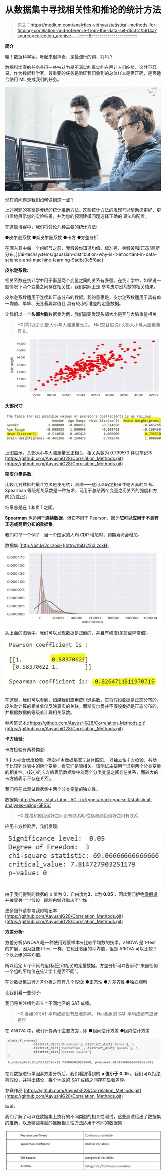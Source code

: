 # 从数据集中寻找相关性和推论的统计方法

> 原文：<https://medium.com/analytics-vidhya/statistical-methods-for-finding-correlation-and-inference-from-the-data-set-d5cfc1f5914a?source=collection_archive---------5----------------------->

**简介**

哇！数据科学家，听起来很神奇，是最流行的词，对吗？

数据科学家的任务是用一些被认为是不真实的真实的东西让人们吃惊，这并不容易。作为数据科学家，最重要的任务是验证我们收到的总体样本是否正确，是否适合使用 ML 完成我们的任务。

![](img/9991ee5260450464aeff47d18f771a34.png)

现在的问题是我们如何做到这一点？

上述问题的答案是传统的统计推断方法。这些统计方法的发现可以帮助您更好、更自信地展示您的实验结果，并为您的预测建模问题选择正确的
算法和配置。

在这篇博客中，我们将讨论几种主要的统计方法:

●皮尔逊系数
●斯皮尔曼系数
●卡方
●方差分析

在深入其中每一个的细节之前，我假设你知道均值、标准差、零假设和[正态/高斯分布。](/ai-techsystems/gaussian-distribution-why-is-it-important-in-data-science-and-mac hine-learning-9adbe0e5f8ac)

**皮尔逊系数:**

相关系数在统计学中用于衡量两个变量之间的关系有多强。在统计学中，如果说一般情况下两个变量之间存在相关性，我们实际上是
参考皮尔逊系数的相关结果。

皮尔逊系数适用于连续和正态分布的数据。我的意思是，皮尔逊系数适用于具有单一均值、单峰、无显著异常值且
具有较小标准差的定量数据。

让我们以一个**头部大脑**数据集为例，我们需要发现头部大小是否与大脑重量相关。

> H0(零假设):头部大小与大脑重量无关。
> Ha(交替假说):头部大小与大脑重量有关。

![](img/f703f6ded9166b82434abe32b2da3515.png)

**头部尺寸**

![](img/64b20c8d83fc2a2db28b54495d8faa29.png)

上图显示，头部大小与大脑重量呈正相关，相关系数为 0.799570
详见笔记本[https://github.com/AayushiG28/Correlation_Methods.git](https://github.com/AayushiG28/Correlation_Methods.git)

**斯皮尔曼系数:**

比较几对数据的最佳方法是使用统计测试——这可以确定相关性是否真的显著。Spearman 等级相关系数是一种技术，可用于总结两个变量之间关系的强度和方向(负或正)。

结果总是在 1 和负 1 之间。

**Spearman** 也适用于**连续数据**，但它不同于 Pearson，因为**它可以应用于不具有正态或高斯分布的数据集**。

我们将举一个例子，当一个国家的人均 GDP 增加时，预期寿命会增加。

数据集:[http://bit.ly/2cLzoxH](http://bit.ly/2cLzoxH)

![](img/9183dfe01d30cdc727b97db7b0768697.png)

从上面的图表中，我们可以发现数据是正偏的，并且有峰度(尾部或异常值)。

![](img/f56a8e0c4802a7ad215295b74578c985.png)

在这里，我们可以看到，如果我们应用皮尔逊系数，它将假设数据是正态分布的，皮尔逊计算的相关值仅反映真实的关联，而斯皮尔曼并不假设数据是正态分布的，并根据数据的等级值计算相关系数。

参考笔记本:[https://github.com/AayushiG28/Correlation_Methods.git](https://github.com/AayushiG28/Correlation_Methods.git)

**卡方检验:**

卡方检验有两种类型:

1)卡方拟合优度检验，确定样本数据是否与总体匹配。
2)独立性卡方检验，有助于比较列联表中的两个变量，看它们是否相关。该测试主要用于识别两个分类变量的相关性。(较小的卡方值表示数据集中的两个分类变量之间存在关系，而较大的卡方值表示不存在关系)。

我们将在此测试数据集中两个分类变量的独立性。

数据集:[http://www . stats tutor . AC . uk/types/teach-yourself/statistical-analyses-using-SPSS/](http://www.statstutor.ac.uk/types/teach-yourself/statistical-analyses-using-spss/)

> H0:性格和颜色偏好之间没有联系哈:性格和颜色偏好之间有联系

应用卡方检验后，我们发现:

![](img/1ea2d600320df74a096460e33b2ffda9.png)

由于我们得到的数据的 p 值为 0，自由度为**3**，α为 **0.05** ，因此我们拒绝[零假设](https://en.wikipedia.org/wiki/Null_hypothesis)并接受另一个假设，即颜色偏好取决于个性

更多细节请参考我的笔记本[https://github.com/AayushiG28/Correlation_Methods.git](https://github.com/AayushiG28/Correlation_Methods.git)

**方差分析:**

方差分析(ANOVA)是一种使用观察样本来比较平均数的技术。ANOVA 是 t-test 的扩展，因为就像 t-test 一样，它也比较组的平均值，但是 ANOVA 可以比较 2 个以上组的平均值。

所以给定 k 个不同的组(标签)和相关的定量数据。方差分析可以告诉你“来自任何一个组的平均值在统计学上是否不同”。

在对数据集进行方差分析之前有几个假设:
●正态性
●方差齐性
●独立观察

让我们看一些例子:

我们将关注纽约市五个不同地区的 SAT 成绩。

> H0:各组的 SAT 平均成绩没有显著差异。
> Ha:各组的 SAT 平均成绩有显著差异

在 ANOVA 中，我们计算两个主要方差，即
●组间估计方差
●组内估计方差

![](img/0bea3fa544f87a2508cfa43f9ffaa81f.png)

在对数据进行单因素方差分析后，我们看到得到的 **p 值小于 0.05** 。我们可以拒绝零假设，并得出结论，每个地区的 SAT 成绩之间存在显著差异。

参赛作品:[https://github.com/AayushiG28/Correlation_Methods.git](https://github.com/AayushiG28/Correlation_Methods.git)

结论:

我们了解了可以在数据集上执行的不同类型的相关性测试，这些测试给出了数据集的推断，以及哪些类型的推断相关性方法适用于不同的数据集

![](img/1aa343461dd76367aba5904eda58ef1e.png)